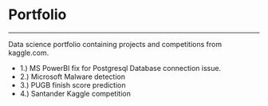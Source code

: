 # Portfolio
*************
Data science portfolio containing projects and competitions from kaggle.com.
+ 1.) MS PowerBI fix for Postgresql Database connection issue.
+ 2.) Microsoft Malware detection
+ 3.) PUGB finish score prediction
+ 4.) Santander Kaggle competition

